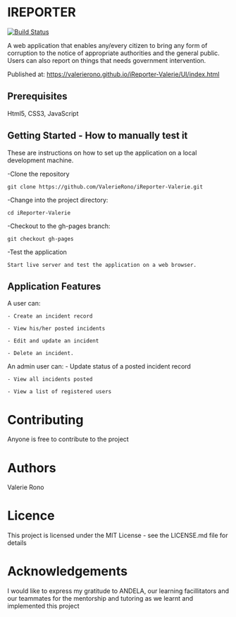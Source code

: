# **IREPORTER** 
[![Build Status](https://travis-ci.com/ValerieRono/iReporter-Valerie.svg?branch=gh-pages)](https://travis-ci.com/ValerieRono/iReporter-Valerie)

A web application that enables any/every citizen to bring any form of corruption to the notice of appropriate authorities and the general public. Users can also report on things that needs government intervention.

Published at: https://valerierono.github.io/iReporter-Valerie/UI/index.html

## **Prerequisites**
Html5, CSS3, JavaScript 

## **Getting Started - How to manually test it**

These are instructions on how to set up the application on a local development machine.

-Clone the repository
```
git clone https://github.com/ValerieRono/iReporter-Valerie.git
```
-Change into the project directory:
```
cd iReporter-Valerie
```
-Checkout to the gh-pages branch:
```
git checkout gh-pages
```
-Test the application
```
Start live server and test the application on a web browser.
```

## **Application Features**
A user can:

    - Create an incident record

    - View his/her posted incidents

    - Edit and update an incident

    - Delete an incident.

An admin user can:
    - Update status of a posted incident record

    - View all incidents posted

    - View a list of registered users
    
# **Contributing**

Anyone is free to contribute to the project

# **Authors**

Valerie Rono

# **Licence**

This project is licensed under the MIT License - see the LICENSE.md file for details

# **Acknowledgements**

I would like to express my gratitude to ANDELA, our learning facillitators and our teammates for the mentorship and tutoring as we learnt and implemented this project